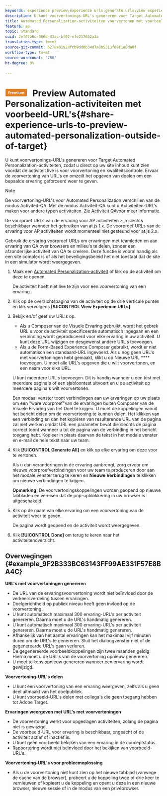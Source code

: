 ```yaml
---
keywords: experience preview;experience urls;generate urls;view experience urls
description: U kunt voorvertonings-URL's genereren voor Target Automated Personalization-activiteiten, zodat u direct op uw site inhoud kunt zien voordat de activiteit live is voor voorvertoning en kwaliteitscontrole. Ervaar de voorvertoning van URL's en omzeilt het opgeven van doelen om een bepaalde ervaring geforceerd weer te geven.
title: Automated Personalization-activiteiten voorvertonen met voorbeeld-URL's
feature: ap
topic: Standard
uuid: 2ef07b6c-086d-43ac-bf02-efe217652a3a
translation-type: tm+mt
source-git-commit: 6278a01928fcb9dd0b34d7a8b5313f09f1e8da0f
workflow-type: tm+mt
source-wordcount: '780'
ht-degree: 0%

---
```



# ![PREMIUM](/help/assets/premium.png) Preview Automated Personalization-activiteiten met voorbeeld-URL&#39;s{#share-experience-urls-to-preview-automated-personalization-outside-of-target}

U kunt voorvertonings-URL&#39;s genereren voor Target Automated Personalization-activiteiten, zodat u direct op uw site inhoud kunt zien voordat de activiteit live is voor voorvertoning en kwaliteitscontrole. Ervaar de voorvertoning van URL&#39;s en omzeilt het opgeven van doelen om een bepaalde ervaring geforceerd weer te geven.

>[!NOTE]
>
>De voorvertoning-URL&#39;s voor Automated Personalization verschillen van de modus Activiteit-QA. Met de modus Activiteit-QA kunt u Activiteiten-URL&#39;s maken voor andere typen activiteiten. Zie [Activiteit QA](/help/c-activities/c-activity-qa/activity-qa.md)voor meer informatie.
>
>De voorproef URLs van de ervaring voor AP activiteiten zijn slechts beschikbaar wanneer het gebruiken van at.js 1.x. De voorproef URLs van de ervaring voor AP activiteiten wordt momenteel niet gesteund voor at.js 2.x.

Gebruik de ervaring voorproef URLs om ervaringen met teamleden en aan ervaring van QA over browsers en milieu&#39;s te delen, zonder een afzonderlijke activiteit van QA te creëren. Deze functie is vooral handig als een site complex is of als het beveiligingsbeleid het niet toestaat dat de site in een simulator wordt weergegeven.

1. Maak een [Automated Personalization-activiteit](../../c-activities/t-automated-personalization/create-ap-activity.md#task_8AAF837796D74CF893CA2F88BA1491C9) of klik op de activiteit om deze te openen.

   De activiteit hoeft niet live te zijn voor een voorvertoning van een ervaring.
1. Klik op de overzichtspagina van de activiteit op de drie verticale punten en klik vervolgens **[!UICONTROL View Experience URLs]**.
1. Bekijk en/of geef uw URL&#39;s op.

   * Als u Composer van de Visuele Ervaring gebruikt, wordt het gebrek URL u voor de activiteit specificeerde automatisch ingegaan en een verbinding wordt geproduceerd voor elke ervaring in uw activiteit. U kunt deze URL wijzigen en desgewenst andere URL&#39;s toevoegen.
   * Als u de Form-Based Experience Composer gebruikt, wordt er niet automatisch een standaard-URL ingevoerd. Als u nog geen URL&#39;s met voorvertoningen hebt gemaakt, klikt u op Nieuwe URL **** toevoegen. U moet alle URL&#39;s opgeven die u wilt voorvertonen, en een naam voor elke URL.

   U kunt meerdere URL&#39;s toevoegen. Dit is handig wanneer u een test met meerdere pagina&#39;s of een sjabloontest uitvoert en u de activiteit op meerdere pagina&#39;s wilt voorvertonen.

   Een modaal venster toont verbindingen aan uw ervaringen op uw plaats om een &quot;ware voorproef&quot;van de ervaringen buiten Composer van de Visuele Ervaring van het Doel te krijgen. U moet de koppelingen vanuit het bericht delen om de voorvertoning te kunnen delen. Het klikken van een verbinding en dan het kopiëren van resulterende URL van de pagina zal niet werken omdat URL een parameter bevat die slechts de pagina correct toont wanneer u tot de pagina van de verbinding in het bericht toegang hebt. Kopieer in plaats daarvan de tekst in het modale venster en e-mail de hele tekst naar uw team.
1. Klik **[!UICONTROL Generate All]** en klik op elke ervaring om deze voor te vertonen.

   Als u dan veranderingen in de ervaring aanbrengt, zorg ervoor om nieuwe voorproefverbindingen voor uw team te produceren door aan het modale venster terug te keren en **Nieuwe Verbindingen** te klikken om nieuwe verbindingen te krijgen.

   **Opmerking:** De voorvertoningskoppelingen worden geopend op nieuwe tabbladen en vereisen dat de pop-upblokkering in uw browser is uitgeschakeld.

1. Klik op de naam van elke ervaring om een voorvertoning van de activiteit weer te geven.

   De pagina wordt geopend en de activiteit wordt weergegeven.
1. Klik **[!UICONTROL Done]** om terug te keren naar het activiteitenoverzicht.

## Overwegingen {#example_9F2B333BC63143FF99AE331F57E8BA4C}

**URL&#39;s met voorvertoningen genereren**

* De URL van de ervaringsvoorvertoning wordt niet beïnvloed door de verkeersverdeling tussen ervaringen.
* Doelgerichtheid op publiek niveau heeft geen invloed op de voorvertoning.
* U kunt automatisch maximaal 300 ervaring-URL&#39;s per activiteit genereren. Daarna moet u de URL&#39;s handmatig genereren.
* U kunt automatisch maximaal 300 ervaring-URL&#39;s per activiteit genereren. Daarna moet u de URL&#39;s handmatig genereren.
* Afhankelijk van het aantal ervaringen kan het maximaal vijf minuten duren om de URL&#39;s te genereren. Sluit het dialoogvenster niet of de gegenereerde URL&#39;s gaan verloren.
* De gegenereerde voorbeeldkoppelingen zijn twee maanden geldig. Hierna moet u de URL&#39;s van de voorvertoning opnieuw genereren.
* U moet telkens opnieuw genereren wanneer een ervaring wordt gewijzigd.

**Voorvertoning-URL&#39;s delen**

* U kunt een voorvertoning van een ervaring weergeven, zelfs als u geen deel uitmaakt van het doelpubliek.
* U kunt voorbeeld-URL&#39;s delen met collega&#39;s die geen toegang hebben tot Adobe Target.

**Ervaringen weergeven met URL&#39;s met voorvertoningen**

* De voorvertoning werkt voor opgeslagen activiteiten, zolang de pagina niet is gewijzigd.
* De voorbeeld-URL voor ervaring is beschikbaar, ongeacht of de activiteit actief of inactief is.
* U kunt geen voorbeeld bekijken van een ervaring in de conceptstatus.
* Rapportering wordt niet beïnvloed door het bekijken van voorbeeld-URL&#39;s.

**Voorvertoning-URL&#39;s voor probleemoplossing**

* Als u de voorvertoning niet kunt zien op het nieuwe tabblad (vanwege de cache van de browser), probeert u de koppeling twee of drie keer te vernieuwen of kopieert u de koppeling en opent u deze in een nieuwe browser, nieuwe sessie of in de modus van een privébrowser.
